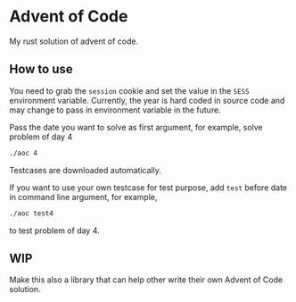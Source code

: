 # Advent of Code
My rust solution of advent of code.

## How to use
You need to grab the `session` cookie and set the value in the `SESS` environment variable.
Currently, the year is hard coded in source code and may change to pass in environment variable in the future.

Pass the date you want to solve as first argument, for example, solve problem of day 4 
```bash
./aoc 4
```
Testcases are downloaded automatically.

If you want to use your own testcase for test purpose, add `test` before date in command line argument, 
for example, 
```bash
./aoc test4
```
to test problem of day 4.

## WIP
Make this also a library that can help other write their own Advent of Code solution.